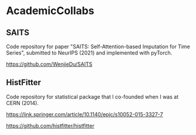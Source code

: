 # AcademicCollabs

## SAITS

Code repository for paper "SAITS: Self-Attention-based Imputation for Time Series", submitted to NeurIPS (2021) and implemented with pyTorch.

https://github.com/WenjieDu/SAITS

## HistFitter

Code repository for statistical package that I co-founded when I was at CERN (2014).

https://link.springer.com/article/10.1140/epjc/s10052-015-3327-7

https://github.com/histfitter/histfitter


